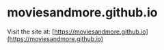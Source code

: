 # moviesandmore.github.io

Visit the site at: [https://moviesandmore.github.io](https://moviesandmore.github.io)
